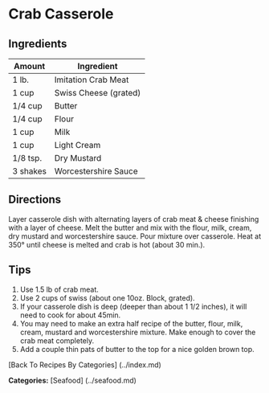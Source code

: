Crab Casserole
==============

Ingredients
-----------

Amount   | Ingredient
-------- | ---------------------
1 lb.    | Imitation Crab Meat
1 cup    | Swiss Cheese (grated)
1/4 cup  | Butter
1/4 cup  | Flour
1 cup    | Milk
1 cup    | Light Cream
1/8 tsp. | Dry Mustard
3 shakes | Worcestershire Sauce

Directions
----------

Layer casserole dish with alternating layers of crab meat & cheese finishing with a layer of cheese.  Melt the butter and mix with the flour, milk, cream, dry mustard and worcestershire sauce.  Pour mixture over casserole.  Heat at 350° until cheese is melted and crab is hot (about 30 min.).

Tips
----

1.  Use 1.5 lb of crab meat.
2.  Use 2 cups of swiss (about one 10oz. Block, grated).
3.  If your casserole dish is deep (deeper than about 1 1/2 inches), it will need to cook for about 45min.
4.  You may need to make an extra half recipe of the butter, flour, milk, cream, mustard and worcestershire mixture. Make enough to cover the crab meat completely.
5.  Add a couple thin pats of butter to the top for a nice golden brown top.

[Back To Recipes By Categories] (../index.md)

**Categories:** [Seafood] (../seafood.md)
